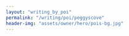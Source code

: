 ```yaml
---
layout: "writing_by_poi"
permalink: "/writing/poi/peggyscove"
header-img: "assets/owner/hero/pois-bg.jpg"
---
```

